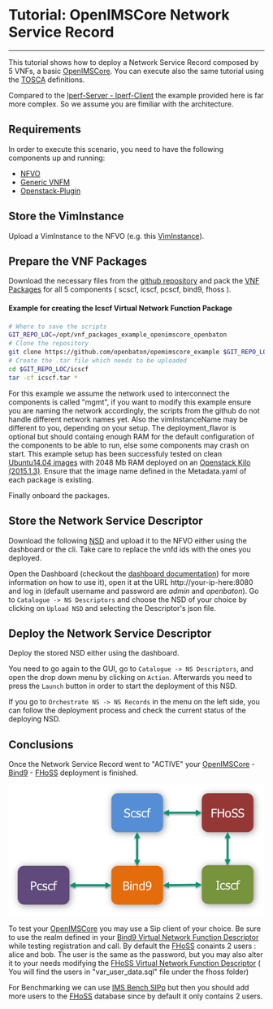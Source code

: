 # Tutorial: OpenIMSCore Network Service Record
-----------------------------------------

This tutorial shows how to deploy a Network Service Record composed by 5 VNFs, a basic [OpenIMSCore][openims-website].
You can execute also the same tutorial using the [TOSCA] definitions. 

Compared to the [Iperf-Server - Iperf-Client](http://openbaton.github.io/documentation/iperf-NSR/) the example provided here is far more complex. So we assume you are fimiliar with the architecture.

## Requirements

In order to execute this scenario, you need to have the following components up and running: 
 
 * [NFVO]
 * [Generic VNFM](http://openbaton.github.io/documentation/vnfm-generic/)
 * [Openstack-Plugin][openstack-plugin]

## Store the VimInstance

Upload a VimInstance to the NFVO (e.g. this [VimInstance]). 
 
## Prepare the VNF Packages

Download the necessary files from the [github repository][openims-repo] and pack the [VNF Packages][vnf-package] for all 5 components ( scscf, icscf, pcscf, bind9, fhoss ).

#### Example for creating the Icscf Virtual Network Function Package
```bash
# Where to save the scripts
GIT_REPO_LOC=/opt/vnf_packages_example_openimscore_openbaton
# Clone the repository
git clone https://github.com/openbaton/opemimscore_example $GIT_REPO_LOC
# Create the .tar file which needs to be uploaded
cd $GIT_REPO_LOC/icscf
tar -cf icscf.tar *
```

For this example we assume the network used to interconnect the components is called "mgmt", if you want to modify this example ensure you are naming the network accordingly, the scripts from the github do not handle different network names yet. Also the vimInstanceName may be different to you, depending on your setup. The deployment_flavor is optional but should containg enough RAM for the default configuration of the components to be able to run, else some components may crash on start. This example setup has been successfuly tested on clean [Ubuntu14.04 images](https://cloud-images.ubuntu.com/) with 2048 Mb RAM deployed on an [Openstack Kilo (2015.1.3)](https://www.openstack.org/). Ensure that the image name defined in the Metadata.yaml of each package is existing.

Finally onboard the packages.

## Store the Network Service Descriptor

Download the following [NSD] and upload it to the NFVO either using the dashboard or the cli. 
Take care to replace the vnfd ids with the ones you deployed.

Open the Dashboard (checkout the [dashboard documentation][how-to-gui]) for more information on how to use it), open it at the URL http://your-ip-here:8080 and log in (default username and password are *admin* and *openbaton*). Go to `Catalogue -> NS Descriptors` and choose the NSD of your choice by clicking on `Upload NSD` and selecting the Descriptor's json file.

## Deploy the Network Service Descriptor 

Deploy the stored NSD either using the dashboard.

You need to go again to the GUI, go to `Catalogue -> NS Descriptors`, and open the drop down menu by clicking on `Action`. Afterwards you need to press the `Launch` button in order to start the deployment of this NSD.

If you go to `Orchestrate NS -> NS Records` in the menu on the left side, you can follow the deployment process and check the current status of the deploying NSD.

## Conclusions

Once the Network Service Record went to "ACTIVE" your [OpenIMSCore][openims-website] - [Bind9](https://wiki.ubuntuusers.de/DNS-Server_Bind) - [FHoSS][openims-website] deployment is finished.

![ims-deployment][ims-struc]

To test your [OpenIMSCore][openims-website] you may use a Sip client of your choice. Be sure to use the realm defined in your [Bind9 Virtual Network Function Descriptor][bind9-vnf] while testing registration and call. By default the [FHoSS](http://www.openimscore.org/) conaints 2 users : alice and bob. The user is the same as the password, but you may also alter it to your needs modifying the [FHoSS Virtual Network Function Descriptor][openims-repo] ( You will find the users in "var_user_data.sql" file under the fhoss folder)

For Benchmarking we can use [IMS Bench SIPp](http://sipp.sourceforge.net/ims_bench/) but then you should add more users to the [FHoSS][openims-website] database since by default it only contains 2 users.

<!---
References
-->

[Dummy-VNFM]: https://github.com/openbaton/dummy-vnfm-amqp
[REST version]: https://github.com/openbaton/dummy-vnfm-rest
[vim-doc]:vim-instance-documentation
[Test Plugin]: https://github.com/openbaton/test-plugin
[NSD]: descriptors/tutorial-ims-NSR/tutorial-ims-NSR.json
[VimInstance]: descriptors/vim-instance/openstack-vim-instance.json
[NFVO]: https://github.com/openbaton/NFVO
[openstack-plugin]:https://github.com/openbaton/openstack-plugin
[bind9-vnf]: bind9/vnfd.json
[how-to-gui]:nfvo-how-to-use-gui
[openims-website]:http://www.openimscore.org

[ims-struc]:images/ims-architecture.png
[nfvo]:http://openbaton.github.io/documentation/nfvo-installation/
[vnf-package]:http://openbaton.github.io/documentation/vnfpackage/
[vnf-descriptors]:http://openbaton.github.io/documentation/vnf-descriptor/
[ns-descriptor]:http://openbaton.github.io/documentation/ns-descriptor/
[iperf-example]:./use-case-example.md
[openims-repo]:https://github.com/openbaton/openimscore-packages
[TOSCA]: tosca-ims.md


<!---
Script for open external links in a new tab
-->
<script type="text/javascript" charset="utf-8">
      // Creating custom :external selector
      $.expr[':'].external = function(obj){
          return !obj.href.match(/^mailto\:/)
                  && (obj.hostname != location.hostname);
      };
      $(function(){
        $('a:external').addClass('external');
        $(".external").attr('target','_blank');
      })
</script>
